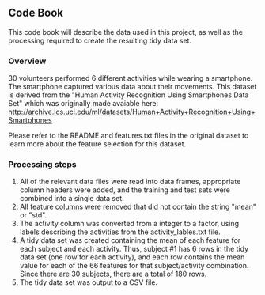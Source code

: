 ## Code Book

This code book will describe the data used in this project, as well as the processing required to create the resulting tidy data set.

### Overview

30 volunteers performed 6 different activities while wearing a smartphone. The smartphone captured various data about their movements.
This dataset is derived from the "Human Activity Recognition Using Smartphones Data Set" which was originally made avaiable here: http://archive.ics.uci.edu/ml/datasets/Human+Activity+Recognition+Using+Smartphones

Please refer to the README and features.txt files in the original dataset to learn more about the feature selection for this dataset.

### Processing steps

1. All of the relevant data files were read into data frames, appropriate column headers were added, and the training and test sets were combined into a single data set.
2. All feature columns were removed that did not contain the string "mean" or "std".
3. The activity column was converted from a integer to a factor, using labels describing the activities from the activity_lables.txt file.
4. A tidy data set was created containing the mean of each feature for each subject and each activity. Thus, subject #1 has 6 rows in the tidy data set (one row for each activity), and each row contains the mean value for each of the 66 features for that subject/activity combination. Since there are 30 subjects, there are a total of 180 rows.
5. The tidy data set was output to a CSV file.

